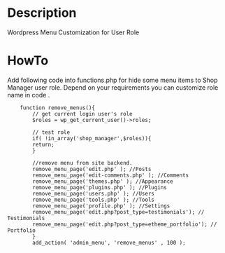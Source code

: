# Description
Wordpress Menu Customization for User Role


# HowTo

Add following code into functions.php for hide some menu items to Shop Manager user role.
Depend on your requirements you can customize role name in code  .

```
    function remove_menus(){
        // get current login user's role
        $roles = wp_get_current_user()->roles;
         
        // test role
        if( !in_array('shop_manager',$roles)){
        return;
        }
         
        //remove menu from site backend.
        remove_menu_page('edit.php' ); //Posts
        remove_menu_page('edit-comments.php' ); //Comments
        remove_menu_page('themes.php' ); //Appearance
        remove_menu_page('plugins.php' ); //Plugins
        remove_menu_page('users.php' ); //Users
        remove_menu_page('tools.php' ); //Tools
        remove_menu_page('profile.php' ); //Settings
        remove_menu_page('edit.php?post_type=testimonials'); // Testimonials
        remove_menu_page('edit.php?post_type=etheme_portfolio'); // Portfolio
        }
        add_action( 'admin_menu', 'remove_menus' , 100 );
```
